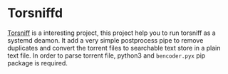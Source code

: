 # Torsniffd

[Torsniff](https://github.com/fanpei91/torsniff/) is a interesting project, this project help you to run torsniff as a systemd deamon. It add a very simple postprocess pipe to remove duplicates and convert the torrent files to searchable text store in a plain text file. In order to parse torrent file, python3 and `bencoder.pyx` pip package is required.

